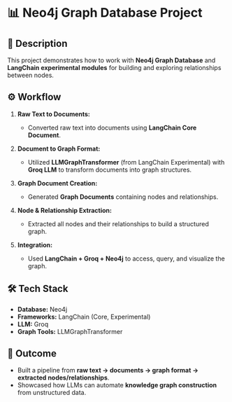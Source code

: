 # 📊 Neo4j Graph Database Project  

## 📝 Description  
This project demonstrates how to work with **Neo4j Graph Database** and **LangChain experimental modules** for building and exploring relationships between nodes.  

## ⚙️ Workflow  
1. **Raw Text to Documents:**  
   - Converted raw text into documents using **LangChain Core Document**.  

2. **Document to Graph Format:**  
   - Utilized **LLMGraphTransformer** (from LangChain Experimental) with **Groq LLM** to transform documents into graph structures.  

3. **Graph Document Creation:**  
   - Generated **Graph Documents** containing nodes and relationships.  

4. **Node & Relationship Extraction:**  
   - Extracted all nodes and their relationships to build a structured graph.  

5. **Integration:**  
   - Used **LangChain + Groq + Neo4j** to access, query, and visualize the graph.  

## 🛠️ Tech Stack  
- **Database:** Neo4j  
- **Frameworks:** LangChain (Core, Experimental)  
- **LLM:** Groq  
- **Graph Tools:** LLMGraphTransformer  

## 🎯 Outcome  
- Built a pipeline from **raw text → documents → graph format → extracted nodes/relationships**.  
- Showcased how LLMs can automate **knowledge graph construction** from unstructured data.  

